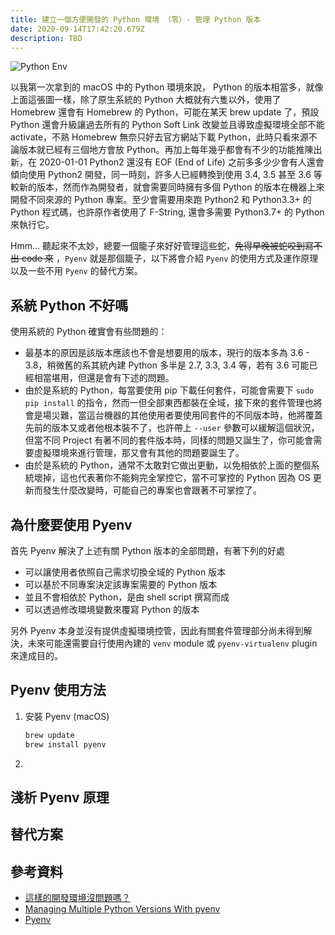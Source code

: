 ```yaml
---
title: 建立一個方便開發的 Python 環境 （零）- 管理 Python 版本
date: 2020-09-14T17:42:20.679Z
description: TBD
---
```

![Python Env](https://imgs.xkcd.com/comics/python_environment.png)

以我第一次拿到的 macOS 中的 Python 環境來說， Python 的版本相當多，就像上面這張圖一樣，除了原生系統的 Python 大概就有六隻以外，使用了 Homebrew 還會有 Homebrew 的 Python，可能在某天 brew update 了，預設 Python 還會升級讓過去所有的 Python Soft Link 改變並且導致虛擬環境全部不能 activate，不熟 Homebrew 無奈只好去官方網站下載 Python，此時只看來源不論版本就已經有三個地方會放 Python。再加上每年幾乎都會有不少的功能推陳出新，在 2020-01-01 Python2 還沒有 EOF (End of Life) 之前多多少少會有人還會傾向使用 Python2 開發，同一時刻，許多人已經轉換到使用 3.4, 3.5 甚至 3.6 等較新的版本，然而作為開發者，就會需要同時擁有多個 Python 的版本在機器上來開發不同來源的 Python 專案。至少會需要用來跑 Python2 和 Python3.3+ 的 Python 程式碼，也許原作者使用了 F-String, 還會多需要 Python3.7+ 的 Python 來執行它。

Hmm... 聽起來不太妙，總要一個籠子來好好管理這些蛇，~~免得早晚被蛇咬到寫不出 code 來~~ ，`Pyenv` 就是那個籠子，以下將會介紹 `Pyenv` 的使用方式及運作原理以及一些不用 `Pyenv` 的替代方案。
## 系統 Python 不好嗎
使用系統的 Python 確實會有些問題的：
- 最基本的原因是該版本應該也不會是想要用的版本，現行的版本多為 3.6 - 3.8，稍微舊的系其統內建 Python 多半是 2.7, 3.3, 3.4 等，若有 3.6 可能已經相當堪用，但還是會有下述的問題。
- 由於是系統的 Python，每當要使用 pip 下載任何套件，可能會需要下 `sudo pip install` 的指令，然而一但全部東西都裝在全域，接下來的套件管理也將會是場災難，當這台機器的其他使用者要使用同套件的不同版本時，他將覆蓋先前的版本又或者他根本裝不了，也許帶上 `--user` 參數可以緩解這個狀況，但當不同 Project 有著不同的套件版本時，同樣的問題又誕生了，你可能會需要虛擬環境來進行管理，那又會有其他的問題要誕生了。
- 由於是系統的 Python，通常不太敢對它做出更動，以免相依於上面的整個系統壞掉，這也代表著你不能夠完全掌控它，當不可掌控的 Python 因為 OS 更新而發生什麼改變時，可能自己的專案也會跟著不可掌控了。
## 為什麼要使用 Pyenv
首先 Pyenv 解決了上述有關 Python 版本的全部問題，有著下列的好處
- 可以讓使用者依照自己需求切換全域的 Python 版本
- 可以基於不同專案決定該專案需要的 Python 版本
- 並且不會相依於 Python，是由 shell script 撰寫而成
- 可以透過修改環境變數來覆寫 Python 的版本

另外 Pyenv 本身並沒有提供虛擬環境控管，因此有關套件管理部分尚未得到解決，未來可能還需要自行使用內建的 `venv` module 或 `pyenv-virtualenv` plugin 來達成目的。

## Pyenv 使用方法
1. 安裝 Pyenv (macOS)
    ```bash
    brew update
    brew install pyenv
    ```
2. 
## 淺析 Pyenv 原理
## 替代方案
## 參考資料
- [這樣的開發環境沒問題嗎？](https://www.youtube.com/watch?v=6Nl0IYkU0hU)
- [Managing Multiple Python Versions With pyenv](https://realpython.com/intro-to-pyenv/#why-not-use-system-python)
- [Pyenv](https://github.com/pyenv/pyenv#understanding-path)